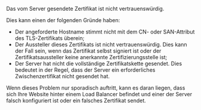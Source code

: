 Das vom Server gesendete Zertifikat ist nicht vertrauenswürdig.

Dies kann einen der folgenden Gründe haben:

- Der angeforderte Hostname stimmt nicht mit dem CN- oder SAN-Attribut des TLS-Zertifikats überein;
- Der Aussteller dieses Zertifikats ist nicht vertrauenswürdig. Dies kann der Fall sein, wenn das Zertifikat selbst signiert ist oder der Zertifikatsaussteller keine anerkannte Zertifizierungsstelle ist;
- Der Server hat nicht die vollständige Zertifikatskette gesendet. Dies bedeutet in der Regel, dass der Server ein erforderliches Zwischenzertifikat nicht gesendet hat.

Wenn dieses Problem nur sporadisch auftritt, kann es daran liegen, dass sich Ihre Website hinter einem Load Balancer befindet und einer der Server falsch konfiguriert ist oder ein falsches Zertifikat sendet.